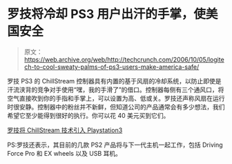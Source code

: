 # 罗技将冷却 PS3 用户出汗的手掌，使美国安全

> 原文：<https://web.archive.org/web/http://techcrunch.com/2006/10/05/logitech-to-cool-sweaty-palms-of-ps3-users-make-america-safe/>

罗技 PS3 的 ChillStream 控制器具有内置的基于风扇的冷却系统，以防止即使是汗流浃背的竞争对手使用“嘿，我的手滑了”的借口。控制器每侧有三个通风口，将空气直接吹到你的手指和手掌上，可以设置为高、低或关。罗技还声称风扇在运行时很安静。控制器中的粉丝并不新鲜，但知道公司的产品通常会有多少想法，我们希望它至少能得到很好的执行。你可以花 40 美元买到它们。

[罗技将 ChillStream 技术引入 Playstation3](https://web.archive.org/web/20150926020940/http://www.logitech.com/index.cfm/news/US/EN,contentid=12876,crid=34)

PS:罗技还表示，其目前的几款 PS2 产品将与下一代主机一起工作，包括 Driving Force Pro 和 EX wheels 以及 USB 耳机。